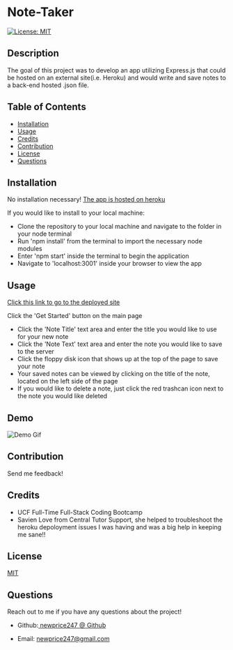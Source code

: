 # Note-Taker
  [![License: MIT](https://img.shields.io/badge/License-MIT-yellow.svg)](https://opensource.org/licenses/MIT)
  ## Description

  The goal of this project was to develop an app utilizing Express.js that could be hosted on an external site(i.e. Heroku) and would write and save notes to a back-end hosted .json file.

  ## Table of Contents 
  
  - [Installation](#installation)
  - [Usage](#usage)
  - [Credits](#credits) 
  - [Contribution](#contribution)
  - [License](#license)
  - [Questions](#questions)
  
  ## Installation
  No installation necessary! [The app is hosted on heroku](https://note-taker-newprice247-e6c2f2c3bf4d.herokuapp.com/notes)
  
  If you would like to install to your local machine:
  * Clone the repository to your local machine and navigate to the folder in your node terminal
  * Run 'npm install' from the terminal to import the necessary node modules
  * Enter 'npm start' inside the terminal to begin the application
  * Navigate to 'localhost:3001' inside your browser to view the app

  ## Usage
  [Click this link to go to the deployed site](https://note-taker-newprice247-e6c2f2c3bf4d.herokuapp.com/notes)

  Click the 'Get Started' button on the main page
  * Click the 'Note Title' text area and enter the title you would like to use for your new note
  * Click the 'Note Text' text area and enter the note you would like to save to the server
  * Click the floppy disk icon that shows up at the top of the page to save your note
  * Your saved notes can be viewed by clicking on the title of the note, located on the left side of the page
  * If you would like to delete a note, just click the red trashcan icon next to the note you would like deleted

  ## Demo

  ![Demo Gif](<./assets/Untitled_ Sep 18, 2023 3_06 PM.gif>)

  ## Contribution

  Send me feedback!

  ## Credits

  * UCF Full-Time Full-Stack Coding Bootcamp
  * Savien Love from Central Tutor Support, she helped to troubleshoot the heroku depoloyment issues I was having and was a big help in keeping me sane!!

  ## License

  [MIT](https://opensource.org/licenses/MIT)

  ## Questions
  
  Reach out to me if you have any questions about the project!
  
  * Github:[ newprice247 @ Github](https://github.com/newprice247)
  
  * Email: newprice247@gmail.com
